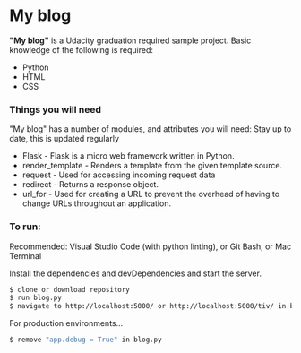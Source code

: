 # My blog



**"My blog"** is a Udacity graduation required sample project. Basic knowledge of the following is required:

  - Python
  - HTML
  - CSS

### Things you will need

"My blog" has a number of modules, and attributes you will need:
Stay up to date, this is updated regularly

* Flask - Flask is a micro web framework written in Python.
* render_template - Renders a template from the given template source.
* request - Used for accessing incoming request data
* redirect - Returns a response object.
* url_for - Used for creating a URL to prevent the overhead of having to change URLs throughout an application.


### To run:

Recommended: Visual Studio Code (with python linting), or Git Bash, or Mac Terminal

Install the dependencies and devDependencies and start the server.

```sh
$ clone or download repository
$ run blog.py
$ navigate to http://localhost:5000/ or http://localhost:5000/tiv/ in browser
```

For production environments...

```sh
$ remove "app.debug = True" in blog.py
